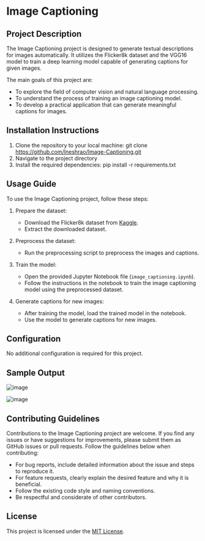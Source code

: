 # Image Captioning

## Project Description

The Image Captioning project is designed to generate textual descriptions for images automatically. It utilizes the Flicker8k dataset and the VGG16 model to train a deep learning model capable of generating captions for given images.

The main goals of this project are:
- To explore the field of computer vision and natural language processing.
- To understand the process of training an image captioning model.
- To develop a practical application that can generate meaningful captions for images.

## Installation Instructions

1. Clone the repository to your local machine: git clone https://github.com/Ineshrao/Image-Captioning.git
2. Navigate to the project directory
3. Install the required dependencies: pip install -r requirements.txt

## Usage Guide

To use the Image Captioning project, follow these steps:

1. Prepare the dataset:
   - Download the Flicker8k dataset from [Kaggle](https://www.kaggle.com/adityajn105/flickr8k).
   - Extract the downloaded dataset.

2. Preprocess the dataset:
   - Run the preprocessing script to preprocess the images and captions.

3. Train the model:
   - Open the provided Jupyter Notebook file (`image_captioning.ipynb`).
   - Follow the instructions in the notebook to train the image captioning model using the preprocessed dataset.

4. Generate captions for new images:
   - After training the model, load the trained model in the notebook.
   - Use the model to generate captions for new images.

## Configuration

No additional configuration is required for this project.

## Sample Output

![image](https://github.com/Ineshrao/Image-Captioning/assets/135340797/903a05d3-96b4-4b32-aa0e-e287536a2df2)

![image](https://github.com/Ineshrao/Image-Captioning/assets/135340797/27bc56d0-33b4-4d82-8164-c755918afbcb)


## Contributing Guidelines

Contributions to the Image Captioning project are welcome. If you find any issues or have suggestions for improvements, please submit them as GitHub issues or pull requests. Follow the guidelines below when contributing:

- For bug reports, include detailed information about the issue and steps to reproduce it.
- For feature requests, clearly explain the desired feature and why it is beneficial.
- Follow the existing code style and naming conventions.
- Be respectful and considerate of other contributors.

## License

This project is licensed under the [MIT License](https://opensource.org/licenses/MIT).



